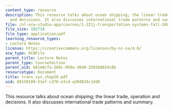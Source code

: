 ```yaml
---
content_type: resource
description: This resource talks about ocean shipping; the linear trade, operation
  and decisions. It also discusses international trade patterns and summary.
file: /ol-ocw-studio-app/courses/1-221j-transportation-systems-fall-2004/8815018951efc370e3cda204819c1dd8_trans_sys_chap20.pdf
file_size: 102714
file_type: application/pdf
learning_resource_types:
- Lecture Notes
license: https://creativecommons.org/licenses/by-nc-sa/4.0/
ocw_type: OCWFile
parent_title: Lecture Notes
parent_type: CourseSection
parent_uid: b81e0cfa-368c-050a-30d0-2502b8824c8b
resourcetype: Document
title: trans_sys_chap20.pdf
uid: 88150189-51ef-c370-e3cd-a204819c1dd8
---
```

This resource talks about ocean shipping; the linear trade, operation and decisions. It also discusses international trade patterns and summary.